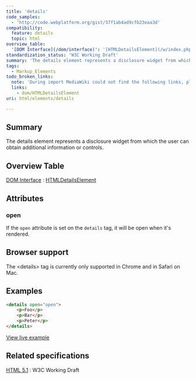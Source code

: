 ```yaml
---
title: 'details'
code_samples:
  - 'http://code.webplatform.org/gist/37f1ab4ad9cfb23eaa3d'
compatibility:
  feature: details
  topic: html
overview_table:
  '[DOM Interface](/dom/interface)': '[HTMLDetailsElement](/w/index.php?title=dom/HTMLDetailsElement&action=edit&redlink=1)'
standardization_status: 'W3C Working Draft'
summary: 'The details element represents a disclosure widget from which the user can obtain additional information or controls.'
tags:
  - Markup_Elements
todo_broken_links:
  note: 'During import MediaWiki could not find the following links, please fix and adjust this list.'
  links:
    - dom/HTMLDetailsElement
uri: html/elements/details

---
```

## Summary

The details element represents a disclosure widget from which the user can obtain additional information or controls.

## Overview Table

[DOM Interface](/dom/interface)
:   [HTMLDetailsElement](/w/index.php?title=dom/HTMLDetailsElement&action=edit&redlink=1)

## Attributes

### open

If the `open` attribute is set on the `details` tag, it will be open when it's rendered.

## Browser support

The \<details\> tag is currently only supported in Chrome and in Safari on Mac.

## Examples

``` html
<details open="open">
    <p>Foo</p>
    <p>Bar</p>
    <p>Peter</p>
</details>
```

[View live example](http://code.webplatform.org/gist/37f1ab4ad9cfb23eaa3d)

## Related specifications

[HTML 5.1](http://www.w3.org/TR/html51/interactive-elements.html#the-details-element)
:   W3C Working Draft


